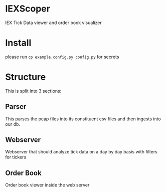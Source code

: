 # IEXScoper
IEX Tick Data viewer and order book visualizer 


# Install
please run ```cp example.config.py config.py``` for secrets



# Structure
This is split into 3 sections:

## Parser
This parses the pcap files into its constituent csv files and then ingests into our db.

## Webserver
Webserver that should analyze tick data on a day by day basis with filters for tickers

## Order Book
Order book viewer inside the web server